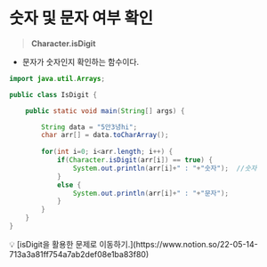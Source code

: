 # 숫자 및 문자 여부 확인

> **Character.isDigit**
> 
- 문자가 숫자인지 확인하는 함수이다.

```java
import java.util.Arrays;

public class IsDigit {

	public static void main(String[] args) {

		String data = "5안3녕hi";
		char arr[] = data.toCharArray();		
		
		for(int i=0; i<arr.length; i++) {
			if(Character.isDigit(arr[i]) == true) {
				System.out.println(arr[i]+" : "+"숫자");  //숫자
			}
			else {
				System.out.println(arr[i]+" : "+"문자");
			}
		}
	}
}
```

<aside>
💡 [isDigit을 활용한 문제로 이동하기.](https://www.notion.so/22-05-14-713a3a81ff754a7ab2def08e1ba83f80)

</aside>
